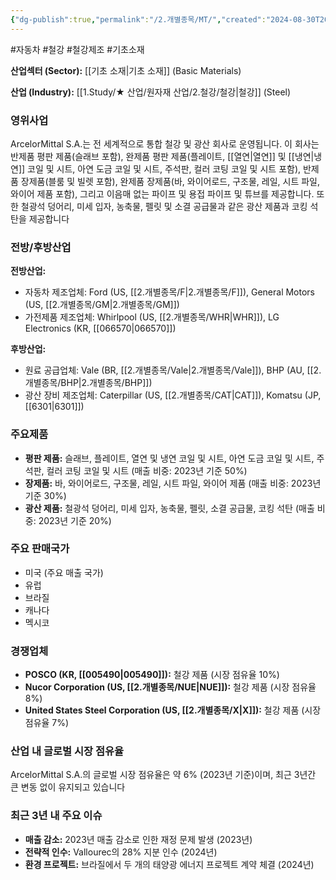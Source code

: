 ```yaml
---
{"dg-publish":true,"permalink":"/2.개별종목/MT/","created":"2024-08-30T20:59:29.384+09:00","updated":"2025-07-29T21:37:04.948+09:00"}
---
```


#자동차 #철강 #철강제조 #기초소재

**산업섹터 (Sector):** [[기초 소재\|기초 소재]] (Basic Materials)  

**산업 (Industry):** [[1.Study/★ 산업/원자재 산업/2.철강/철강\|철강]] (Steel)

### 영위사업

ArcelorMittal S.A.는 전 세계적으로 통합 철강 및 광산 회사로 운영됩니다. 이 회사는 반제품 평판 제품(슬래브 포함), 완제품 평판 제품(플레이트, [[열연\|열연]] 및 [[냉연\|냉연]] 코일 및 시트, 아연 도금 코일 및 시트, 주석판, 컬러 코팅 코일 및 시트 포함), 반제품 장제품(블룸 및 빌렛 포함), 완제품 장제품(바, 와이어로드, 구조물, 레일, 시트 파일, 와이어 제품 포함), 그리고 이음매 없는 파이프 및 용접 파이프 및 튜브를 제공합니다. 또한 철광석 덩어리, 미세 입자, 농축물, 펠릿 및 소결 공급물과 같은 광산 제품과 코킹 석탄을 제공합니다

### 전방/후방산업

**전방산업:**

- 자동차 제조업체: Ford (US, [[2.개별종목/F\|2.개별종목/F]]), General Motors (US, [[2.개별종목/GM\|2.개별종목/GM]])
- 가전제품 제조업체: Whirlpool (US, [[2.개별종목/WHR\|WHR]]), LG Electronics (KR, [[066570\|066570]])

**후방산업:**

- 원료 공급업체: Vale (BR, [[2.개별종목/Vale\|2.개별종목/Vale]]), BHP (AU, [[2.개별종목/BHP\|2.개별종목/BHP]])
- 광산 장비 제조업체: Caterpillar (US, [[2.개별종목/CAT\|CAT]]), Komatsu (JP, [[6301\|6301]])

### 주요제품

- **평판 제품:** 슬래브, 플레이트, 열연 및 냉연 코일 및 시트, 아연 도금 코일 및 시트, 주석판, 컬러 코팅 코일 및 시트 (매출 비중: 2023년 기준 50%)
- **장제품:** 바, 와이어로드, 구조물, 레일, 시트 파일, 와이어 제품 (매출 비중: 2023년 기준 30%)
- **광산 제품:** 철광석 덩어리, 미세 입자, 농축물, 펠릿, 소결 공급물, 코킹 석탄 (매출 비중: 2023년 기준 20%)

### 주요 판매국가

- 미국 (주요 매출 국가)
- 유럽
- 브라질
- 캐나다
- 멕시코

### 경쟁업체

- **POSCO (KR, [[005490\|005490]]):** 철강 제품 (시장 점유율 10%)
- **Nucor Corporation (US, [[2.개별종목/NUE\|NUE]]):** 철강 제품 (시장 점유율 8%)
- **United States Steel Corporation (US, [[2.개별종목/X\|X]]):** 철강 제품 (시장 점유율 7%)

### 산업 내 글로벌 시장 점유율

ArcelorMittal S.A.의 글로벌 시장 점유율은 약 6% (2023년 기준)이며, 최근 3년간 큰 변동 없이 유지되고 있습니다

### 최근 3년 내 주요 이슈

- **매출 감소:** 2023년 매출 감소로 인한 재정 문제 발생 (2023년)
- **전략적 인수:** Vallourec의 28% 지분 인수 (2024년)
- **환경 프로젝트:** 브라질에서 두 개의 태양광 에너지 프로젝트 계약 체결 (2024년)